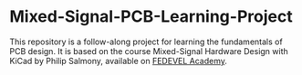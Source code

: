 # Mixed-Signal-PCB-Learning-Project
This repository is a follow-along project for learning the fundamentals of PCB design. It is based on the course Mixed-Signal Hardware Design with KiCad by Philip Salmony, available on [FEDEVEL Academy](https://fedevel.com/courses/mixed-signal-hardware-design-with-kicad).
